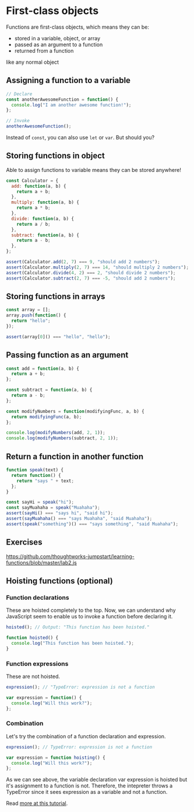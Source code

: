 # First-class objects

Functions are first-class objects, which means they can be:

- stored in a variable, object, or array
- passed as an argument to a function
- returned from a function

like any normal object

## Assigning a function to a variable

```js
// Declare
const anotherAwesomeFunction = function() {
  console.log("I am another awesome function!");
};

// Invoke
anotherAwesomeFunction();
```

Instead of `const`, you can also use `let` or `var`. But should you?

## Storing functions in object

Able to assign functions to variable means they can be stored anywhere!

```js
const Calculator = {
  add: function(a, b) {
    return a + b;
  },
  multiply: function(a, b) {
    return a * b;
  },
  divide: function(a, b) {
    return a / b;
  },
  subtract: function(a, b) {
    return a - b;
  },
};

assert(Calculator.add(2, 7) === 9, "should add 2 numbers");
assert(Calculator.multiply(2, 7) === 14, "should multiply 2 numbers");
assert(Calculator.divide(4, 2) === 2, "should divide 2 numbers");
assert(Calculator.subtract(2, 7) === -5, "should add 2 numbers");
```

## Storing functions in arrays

```js
const array = [];
array.push(function() {
  return "hello";
});

assert(array[0]() === "hello", "hello");
```

## Passing function as an argument

```js
const add = function(a, b) {
  return a + b;
};

const subtract = function(a, b) {
  return a - b;
};

const modifyNumbers = function(modifyingFunc, a, b) {
  return modifyingFunc(a, b);
};

console.log(modifyNumbers(add, 2, 1));
console.log(modifyNumbers(subtract, 2, 1));
```

## Return a function in another function

```js
function speak(text) {
  return function() {
    return "says " + text;
  };
}

const sayHi = speak("hi");
const sayMuahaha = speak("Muahaha");
assert(sayHi() === "says hi", "said hi");
assert(sayMuahaha() === "says Muahaha", "said Muahaha");
assert(speak("something")() === "says something", "said Muahaha");
```

## Exercises

https://github.com/thoughtworks-jumpstart/learning-functions/blob/master/lab2.js

## Hoisting functions (optional)

### Function declarations

These are hoisted completely to the top. Now, we can understand why JavaScript seem to enable us to invoke a function before declaring it.

```js
hoisted(); // Output: "This function has been hoisted."

function hoisted() {
  console.log("This function has been hoisted.");
}
```

### Function expressions

These are not hoisted.

```js
expression(); // "TypeError: expression is not a function

var expression = function() {
  console.log("Will this work?");
};
```

### Combination

Let's try the combination of a function declaration and expression.

```js
expression(); // TypeError: expression is not a function

var expression = function hoisting() {
  console.log("Will this work?");
};
```

As we can see above, the variable declaration var expression is hoisted but it's assignment to a function is not. Therefore, the intepreter throws a TypeError since it sees expression as a variable and not a function.

Read [more at this tutorial](https://scotch.io/tutorials/understanding-hoisting-in-javascript).
